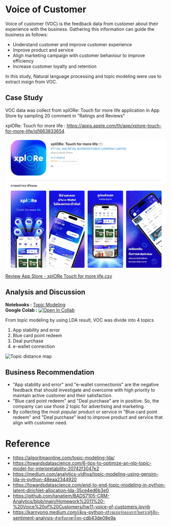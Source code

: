 # Voice of Customer 
Voice of customer (VOC) is the feedback data from customer about their experience with the business. Gathering this information can guide the business as follows:
* Understand customer and improve customer experience
* Improve product and service
* Align marketing campaign with customer behaviour to improve efficiency
* Increase customer loyalty and retention

In this study, Natural language processing and topic modeling were use to extract insign from VOC.

## Case Study
VOC data was collect from xplORe: Touch for more life application in App Store by sampling 20 comment in "Ratings and Reviews"

xplORe: Touch for more life : https://apps.apple.com/th/app/xplore-touch-for-more-life/id1663833654

<img width="650" alt="xplORe app screen" src="https://github.com/ZeroGravigra/MADT8101-Customer-Analytics/blob/0776419e8626a66f494043326304fcda742e3122/Homework%205%20Voice%20of%20Customer%20by%20NLP/Raw%20Data/xplORe%20app%20screen.png">

[Review App Store - xplORe Touch for more life.csv](https://github.com/ZeroGravigra/MADT8101-Customer-Analytics/blob/2133dc6e4775f5b43b35e2da8c43146be2e7b3cf/Homework%205%20Voice%20of%20Customer%20by%20NLP/Raw%20Data/Review%20App%20Store%20-%20xplORe%20Touch%20for%20more%20life.csv)

## Analysis and Discussion
**Notebooks :** [Topic Modeling](./Topic_Modeling_xplORe.ipynb)  
**Google Colab :** [![Open In Collab](https://colab.research.google.com/assets/colab-badge.svg)](https://colab.research.google.com/github/ZeroGravigra/MADT8101-Customer-Analytics/blob/main/Homework%205%20Voice%20of%20Customer%20by%20NLP/Raw%20Data/Topic_Modeling_xplORe.ipynb)

From topic modeling by using LDA result, VOC was divide into 4 topics

1. App stability and error
2. Blue card point redeem
3. Deal purchase
4. e-wallet connection

<img width="850" alt="Topic distance map" src="https://github.com/ZeroGravigra/MADT8101-Customer-Analytics/assets/136248978/528bbabc-2631-4815-bd12-f9582943a52f">


## Business Recommendation
* "App stability and error" and "e-wallet connectionis" are the negative feedback that should investigate and overcome with high priority to maintain active customer and their satisfaction.
* "Blue card point redeem" and "Deal purchase" are in positive. So, the compamy can use those 2 topic for advertising and marketing.
* By collecting the most popular product or service in "Blue card point redeem" and "Deal purchase" lead to improve product and service that align with customer need.

# Reference
* https://algoritmaonline.com/topic-modeling-lda/
* https://towardsdatascience.com/6-tips-to-optimize-an-nlp-topic-model-for-interpretability-20742f3047e2
* https://medium.com/analytics-vidhya/topic-modeling-using-gensim-lda-in-python-48eaa2344920
* https://towardsdatascience.com/end-to-end-topic-modeling-in-python-latent-dirichlet-allocation-lda-35ce4ed6b3e0
* https://github.com/tanatiem/BADS7105-CRM-Analytics/blob/main/Homework%2011%20-%20Voice%20of%20Customers/hw11-voice-of-customers.ipynb
* https://karnyong.medium.com/เขียน-python-สร้างแบบจำลองการวิเคราะห์รู้สึก-sentiment-analysis-สำหรับภาษาไทย-cdb43de08e9a
